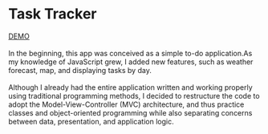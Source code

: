 # Task Tracker

[DEMO](https://task-tracker-z.netlify.app/)<br /><br />
In the beginning, this app was conceived as a simple to-do application.As my knowledge of JavaScript grew, I added new features, such as weather forecast, map, and displaying tasks by day.<br /><br />
Although I already had the entire application written and working properly using traditional programming methods, I decided to restructure the code to adopt the Model-View-Controller (MVC) architecture, and thus practice classes and object-oriented programming while also separating concerns between data, presentation, and application logic.<br />
